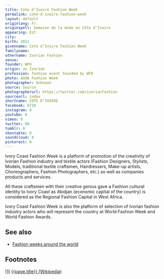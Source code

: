 ```yaml
---
title: Cote d’Ivoire Fashion Week
permalink: cote-d-ivoire-fashion-week
layout: default
originlang: Fr.
originspell: Semaine de la mode en Côte d'Ivoire
appearing: Est.
city:
birth: 2011
givenname: Cote d’Ivoire Fashion Week
familyname:
othername: Ivorian Fashion
venue:
founder: WFO
origin: an Ivorian
profession: fashion event founded by WFO
photo: AGOA Fashion Week
photographer: Unknown
source: Source
photographerurl: https://twitter.com/ivorianfashion
sourceurl: index
shortname: COTE D’IVOIRE
facebook: 6710
instagram: 0
youtube: 0
vimeo: 0
twitter: 88
tumblr: 0
vkontakte: 0
soundcloud: 0
pinterest: 0
---
```


Ivory Coast Fashion Week is a platform of promotion of the creativity of Ivorian Fashion industry and textile actors (Fashion Designers, Stylists, Models, traditional textile craftsmen, Hairdressers, Make-up artists, Choreographers, Fashion Photographers, etc.) as well as companies products and services.

All these craftsmen with their creative genius gave a Fashion cultural identity to Ivory Coast as Abidjan (economic capital of the country) is considered as the Regional Fashion Capital in West Africa.

Ivory Coast Fashion Week is also the platform of selection of Ivorian fashion industry actors who will represent the country at World Fashion Week and World Fashion Awards.


## See also

+ [Fashion weeks around the world](fashion-weeks-around-the-world)

## Footnotes

[[1]](#a1) <span id="f1"></span> [{{page.title}} (Wikipedia)](index)
